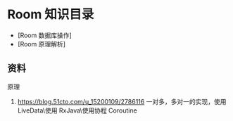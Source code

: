 # Room 知识目录

* [Room 数据库操作]
* [Room 原理解析]

## 资料

原理

1. https://blog.51cto.com/u_15200109/2786116 一对多，多对一的实现，使用LiveData\使用 RxJava\使用协程 Coroutine


